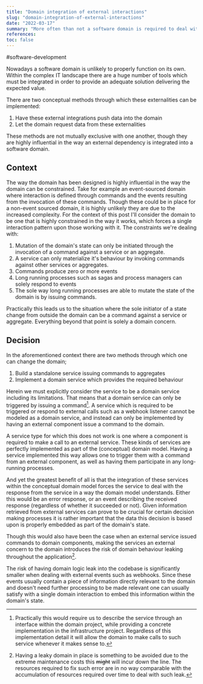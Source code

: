 ```yaml
---
title: "Domain integration of external interactions"
slug: "domain-integration-of-external-interactions"
date: "2022-03-17"
summary: "More often than not a software domain is required to deal with external components and service these must integrate with. Here are some considerations around these integration tasks."
references: 
toc: false
---
```


#software-development

Nowadays a software domain is unlikely to properly function on its own. Within the complex IT landscape there are a huge number of tools which must be integrated in order to provide an adequate solution delivering the expected value.

There are two conceptual methods through which these externalities can be implemented:

1. Have these external integrations push data into the domain
2. Let the domain request data from these externalities

These methods are not mutually exclusive with one another, though they are highly influential in the way an external dependency is integrated into a software domain.

## Context
The way the domain has been designed is highly influential in the way the domain can be constrained. Take for example an event-sourced domain where interaction is defined through commands and the events resulting from the invocation of these commands. Though these could be in place for a non-event sourced domain, it is highly unlikely they are due to the increased complexity. For the context of this post I'll consider the domain to be one that is highly constrained in the way it works, which forces a single interaction pattern upon those working with it. The constraints we're dealing with:

1. Mutation of the domain's state can only be initiated through the invocation of a command against a service or an aggregate.
2. A service can only materialize it's behaviour by invoking commands against other services or aggregates.
3. Commands produce zero or more events
4. Long running processes such as sagas and process managers can solely respond to events
5. The sole way long running processes are able to mutate the state of the domain is by issuing commands.

Practically this leads us to the situation where the sole initiator of a state change from outside the domain can be a command against a service or aggregate. Everything beyond that point is solely a domain concern.

## Decision
In the aforementioned context there are two methods through which one can change the domain;

1. Build a standalone service issuing commands to aggregates
2. Implement a domain service which provides the required behaviour

Herein we must explicitly consider the service to be a domain service including its limitations. That means that a domain service can only be triggered by issuing a command[^1]. A service which is required to be triggered or respond to external calls such as a webhook listener cannot be modeled as a domain service, and instead can only be implemented by having an external component issue a command to the domain.

A service type for which this does not work is one where a component is required to make a call to an external service. These kinds of services are perfectly implemented as part of the (conceptual) domain model. Having a service implemented this way allows one to trigger them with a command from an external component, as well as having them participate in any long-running processes.

And yet the greatest benefit of all is that the integration of these services within the conceptual domain model forces the service to deal with the response from the service in a way the domain model understands. Either this would be an error response, or an event describing the received response (regardless of whether it succeeded or not). Given information retrieved from external services can prove to be crucial for certain decision making processes it is rather important that the data this decision is based upon is properly embedded as part of the domain's state.

Though this would also have been the case when an external service issued commands to domain components, making the services an external concern to the domain introduces the risk of domain behaviour leaking throughout the application[^2].

The risk of having domain logic leak into the codebase is significantly smaller when dealing with external events such as webhooks. Since these events usually contain a piece of information directly relevant to the domain and doesn't need further processing to be made relevant one can usually satisfy with a single domain interaction to embed this information within the domain's state.

[^1]: Practically this would require us to describe the service through an interface within the domain project, while providing a concrete implementation in the infrastructure project. Regardless of this implementation detail it will allow the domain to make calls to such service whenever it makes sense to.
[^2]: Having a leaky domain in place is something to be avoided due to the extreme maintenance costs this ~~might~~ will incur down the line. The resources required to fix such error are in no way comparable with the accumulation of resources required over time to deal with such leak.
